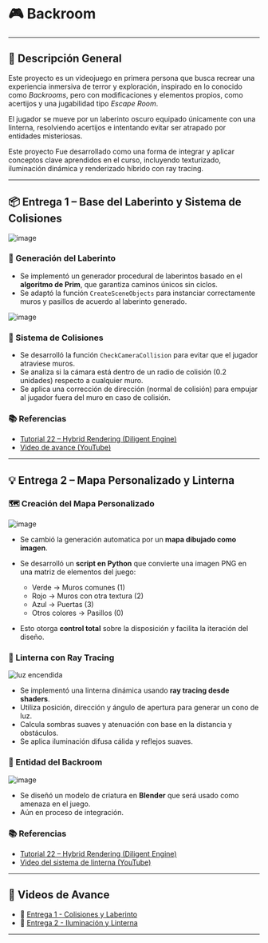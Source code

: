 # 🎮 Backroom
---

## 🧩 Descripción General

Este proyecto es un videojuego en primera persona que busca recrear una experiencia inmersiva de terror y exploración, inspirado en lo conocido como *Backrooms*, pero con modificaciones y elementos propios, como acertijos y una jugabilidad tipo *Escape Room*.

El jugador se mueve por un laberinto oscuro equipado únicamente con una linterna, resolviendo acertijos e intentando evitar ser atrapado por entidades misteriosas.

Este proyecto Fue desarrollado como una forma de integrar y aplicar conceptos clave aprendidos en el curso, incluyendo texturizado, iluminación dinámica y renderizado híbrido con ray tracing.

---

## 📦 Entrega 1 – Base del Laberinto y Sistema de Colisiones
![image](https://github.com/user-attachments/assets/fdd866f2-a518-4d7c-b3a1-d70ca2d64574)

### 🧱 Generación del Laberinto

* Se implementó un generador procedural de laberintos basado en el **algoritmo de Prim**, que garantiza caminos únicos sin ciclos.
* Se adaptó la función `CreateSceneObjects` para instanciar correctamente muros y pasillos de acuerdo al laberinto generado.

![image](https://github.com/user-attachments/assets/1a62e8b2-4a04-4d01-b44e-36dc1a32467e)


### 🚧 Sistema de Colisiones

* Se desarrolló la función `CheckCameraCollision` para evitar que el jugador atraviese muros.
* Se analiza si la cámara está dentro de un radio de colisión (0.2 unidades) respecto a cualquier muro.
* Se aplica una corrección de dirección (normal de colisión) para empujar al jugador fuera del muro en caso de colisión.

### 📚 Referencias

* [Tutorial 22 – Hybrid Rendering (Diligent Engine)](https://github.com/DiligentGraphics/DiligentSamples/tree/master/Tutorials/Tutorial22_HybridRendering)
* [Video de avance (YouTube)](https://youtu.be/lC0jSxF-vkE?si=4t-4PwDTEAKh02iw)

---

## 💡 Entrega 2 – Mapa Personalizado y Linterna 

### 🗺️ Creación del Mapa Personalizado
![image](https://github.com/user-attachments/assets/a951a9bf-f99e-4f1d-862e-994a00ff9ac1)

* Se cambió la generación automatica por un **mapa dibujado como imagen**.
* Se desarrolló un **script en Python** que convierte una imagen PNG en una matriz de elementos del juego:

  * Verde → Muros comunes (1)
  * Rojo → Muros con otra textura (2)
  * Azul → Puertas (3)
  * Otros colores → Pasillos (0)

* Esto otorga **control total** sobre la disposición y facilita la iteración del diseño.

### 🔦 Linterna con Ray Tracing

![luz encendida](https://github.com/user-attachments/assets/6dc7432d-4c23-4d88-9967-2bdd1144f2cd)

* Se implementó una linterna dinámica usando **ray tracing desde shaders**.
* Utiliza posición, dirección y ángulo de apertura para generar un cono de luz.
* Calcula sombras suaves y atenuación con base en la distancia y obstáculos.
* Se aplica iluminación difusa cálida y reflejos suaves.

### 👾 Entidad del Backroom
![image](https://github.com/user-attachments/assets/0a60db06-3d49-4da7-a6ab-0b68e0fede6c)

* Se diseñó un modelo de criatura en **Blender** que será usado como amenaza en el juego.
* Aún en proceso de integración.

### 📚 Referencias

* [Tutorial 22 – Hybrid Rendering (Diligent Engine)](https://github.com/DiligentGraphics/DiligentSamples/tree/master/Tutorials/Tutorial22_HybridRendering)
* [Video del sistema de linterna (YouTube)](https://youtu.be/JdZTg8ME6Pg)

---

## 📼 Videos de Avance

* 🎥 [Entrega 1 - Colisiones y Laberinto](https://youtu.be/lC0jSxF-vkE?si=4t-4PwDTEAKh02iw)
* 🎥 [Entrega 2 - Iluminación y Linterna](https://youtu.be/JdZTg8ME6Pg)

---
